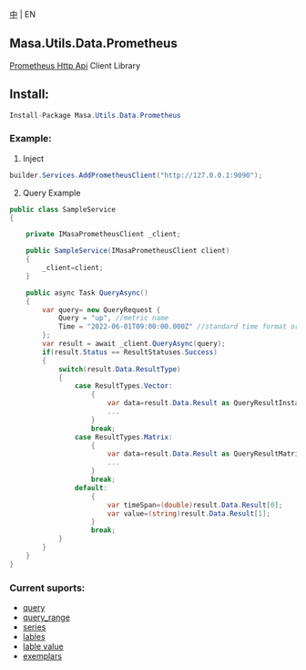 [中](README.zh-CN.md) | EN

## Masa.Utils.Data.Prometheus

[Prometheus Http Api](https://www.prometheus.io/docs/prometheus/latest/querying/api/) Client Library

## Install:
```c#
Install-Package Masa.Utils.Data.Prometheus
```

### Example:

1. Inject

```` C#
builder.Services.AddPrometheusClient("http://127.0.0.1:9090");
````

2. Query Example

```C#
public class SampleService
{

    private IMasaPrometheusClient _client;

    public SampleService(IMasaPrometheusClient client)
    {
        _client=client;
    }

    public async Task QueryAsync()
    {
        var query= new QueryRequest {
            Query = "up", //metric name
            Time = "2022-06-01T09:00:00.000Z" //standard time format or unix timestamp, such as: 1654045200 or 1654045200.000
        };
        var result = await _client.QueryAsync(query);
        if(result.Status == ResultStatuses.Success)
        {
            switch(result.Data.ResultType)
            {
                case ResultTypes.Vector:
                    {
                        var data=result.Data.Result as QueryResultInstantVectorResponse[];
                        ...
                    }
                    break;
                case ResultTypes.Matrix:
                    {
                        var data=result.Data.Result as QueryResultMatrixRangeResponse[];
                        ...
                    }
                    break;
                default:
                    {
                        var timeSpan=(double)result.Data.Result[0];
                        var value=(string)result.Data.Result[1];
                    }
                    break;
            }
        }
    }
}
```

### Current suports:

- [query](https://www.prometheus.io/docs/prometheus/latest/querying/api/#instant-queries)
- [query_range](https://www.prometheus.io/docs/prometheus/latest/querying/api/#range-queries)
- [series](https://www.prometheus.io/docs/prometheus/latest/querying/api/#finding-series-by-label-matchers)
- [lables](https://www.prometheus.io/docs/prometheus/latest/querying/api/#getting-label-names)
- [lable value](https://www.prometheus.io/docs/prometheus/latest/querying/api/#querying-label-values)
- [exemplars](https://www.prometheus.io/docs/prometheus/latest/querying/api/#querying-exemplars)
